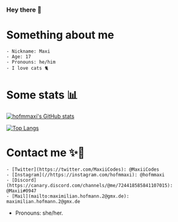 ### Hey there 👋

# Something about me
    - Nickname: Maxi
    - Age: 17
    - Pronouns: he/him
    - I love cats 🐈

# Some stats 📊
[![hofmmaxi's GitHub stats](https://github-readme-stats.vercel.app/api?username=hofmmaxi&count_private=true&show_icons=true&theme=tokyonight&include_all_commits=true&border_radius=25)](https://github.com/anuraghazra/github-readme-stats)

[![Top Langs](https://github-readme-stats.vercel.app/api/top-langs/?username=hofmmaxi&lang_count=10&theme=tokyonight&include_all_commits=true&count_private=true&compact=true&layout=compact&border_radius=25)](https://github.com/anuraghazra/github-readme-stats)

# Contact me ✨💖
    - [Twitter](https://twitter.com/MaxiiCodes): @MaxiiCodes
    - [Instagram](//https://instagram.com/hofmmaxi): @hofmmaxi
    - [Discord](https://canary.discord.com/channels/@me/724418585841107015): @Maxii#0947
    - [Mail](mailto:maximilian.hofmann.2@gmx.de): maximilian.hofmann.2@gmx.de
 - Pronouns: she/her.